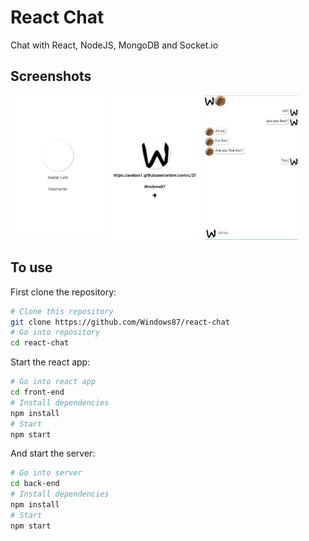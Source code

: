 # React Chat
Chat with React, NodeJS, MongoDB and Socket.io

## Screenshots
<div>
<img src="https://github.com/Windows87/react-chat/raw/master/readme/image-1.jpg" width="30%">
<img src="https://github.com/Windows87/react-chat/raw/master/readme/image-2.jpg" width="30%">
<img src="https://github.com/Windows87/react-chat/raw/master/readme/image-3.jpg" width="30%">
</div>

## To use

First clone the repository:
```bash
# Clone this repository
git clone https://github.com/Windows87/react-chat
# Go into repository
cd react-chat
```

Start the react app:
```bash
# Go into react app
cd front-end
# Install dependencies
npm install
# Start
npm start
```

And start the server:
```bash
# Go into server
cd back-end
# Install dependencies
npm install
# Start
npm start
```
